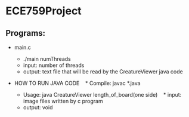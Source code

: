 # ECE759Project

## Programs:
* main.c
    * ./main numThreads
    *   input: number of threads
    *   output: text file that will be read by the CreatureViewer java code

* HOW TO RUN JAVA CODE
    *  Compile: javac *.java      
    *  Usage: java CreatureViewer length_of_board(one side)
    *  input: image files written by c program
    *  output: void
